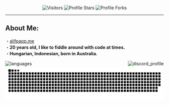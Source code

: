 <p align="center">
    <img src="https://komarev.com/ghpvc/?username=AlifPapp&color=008042&label=Visitors" alt="Visitors">
    <img src="https://img.shields.io/badge/dynamic/json?&label=Total%20Stars&color=bb2527&style=flat&style=for-the-badge&query=%24.stars&url=https://api.github-star-counter.workers.dev/user/AlifPapp" alt="Profile Stars">
    <img src="https://img.shields.io/badge/dynamic/json?&label=Total%20Forks&color=bb2527&style=flat&style=for-the-badge&query=%24.forks&url=https://api.github-star-counter.workers.dev/user/AlifPapp" alt="Profile Forks">
</p>

---

## About Me:
・<a href="https://alifpapp.me">alifpapp.me</a> 
<br>・**20 years old, I like to fiddle around with code at times.**
<br>・**Hungarian, Indonesian, born in Australia.**

<a href="https://alifpapp.me/discord" target="_blank">
    <img src="https://discord.c99.nl/widget/theme-1/377418029706772480.png" alt="discord_profile" align="right"/>
</a>

<a target="_blank">
    <img src="https://github-readme-stats.vercel.app/api/top-langs/?username=AlifPapp&langs_count=8&count_private=true&layout=compact&theme=react&hide_border=true&bg_color=0D1117" alt="languages">
</a> 

<picture>
  <source media="(prefers-color-scheme: dark)" srcset="https://raw.githubusercontent.com/platane/platane/output/github-contribution-grid-snake-dark.svg">
  <source media="(prefers-color-scheme: light)" srcset="https://raw.githubusercontent.com/platane/platane/output/github-contribution-grid-snake.svg">
  <img alt="github contribution grid snake animation" src="https://raw.githubusercontent.com/platane/platane/output/github-contribution-grid-snake.svg">
</picture>
